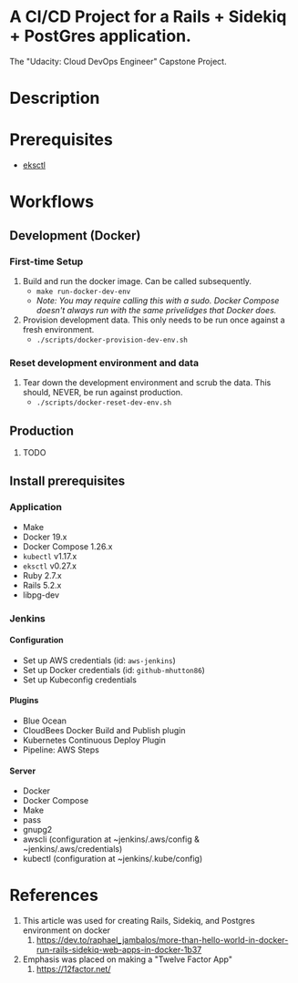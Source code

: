 # A CI/CD Project for a Rails + Sidekiq + PostGres application.
The "Udacity: Cloud DevOps Engineer" Capstone Project.

# Description

# Prerequisites
- [eksctl](https://eksctl.io/introduction/#installation)

# Workflows
## Development (Docker)
### First-time Setup
1. Build and run the docker image. Can be called subsequently.
    - `make run-docker-dev-env`
    - _Note: You may require calling this with a sudo. Docker Compose doesn't always run with the same privelidges that Docker does._
1. Provision development data. This only needs to be run once against a fresh environment.
    - `./scripts/docker-provision-dev-env.sh`

### Reset development environment and data
1. Tear down the development environment and scrub the data. This should, NEVER, be run against production.
    - `./scripts/docker-reset-dev-env.sh`

## Production
1. TODO

## Install prerequisites
### Application
- Make
- Docker 19.x
- Docker Compose 1.26.x
- `kubectl` v1.17.x 
- `eksctl` v0.27.x
- Ruby 2.7.x
- Rails 5.2.x
- libpg-dev

### Jenkins
#### Configuration
- Set up AWS credentials (id: `aws-jenkins`)
- Set up Docker credentials (id: `github-mhutton86`)
- Set up Kubeconfig credentials

#### Plugins
- Blue Ocean
- CloudBees Docker Build and Publish plugin
- Kubernetes Continuous Deploy Plugin
- Pipeline: AWS Steps

#### Server
- Docker
- Docker Compose
- Make
- pass 
- gnupg2
- awscli (configuration at ~jenkins/.aws/config & ~jenkins/.aws/credentials)
- kubectl (configuration at ~jenkins/.kube/config)

# References
1. This article was used for creating Rails, Sidekiq, and Postgres environment on docker 
    1. https://dev.to/raphael_jambalos/more-than-hello-world-in-docker-run-rails-sidekiq-web-apps-in-docker-1b37
2. Emphasis was placed on making a "Twelve Factor App"
    1. https://12factor.net/